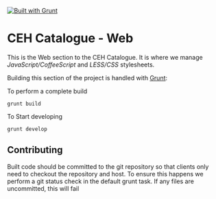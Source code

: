 [![Built with Grunt](https://cdn.gruntjs.com/builtwith.png)](http://gruntjs.com/)
# CEH Catalogue - Web

This is the Web section to the CEH Catalogue. It is where we manage *JavaScript/CoffeeScript* and *LESS/CSS* stylesheets.

Building this section of the project is handled with [Grunt](http://gruntjs.com/):

To perform a complete build

    grunt build

To Start developing

    grunt develop

## Contributing

Built code should be committed to the git repository so that clients only need to checkout the repository and host.
To ensure this happens we perform a git status check in the default grunt task. If any files are uncommitted, this will fail